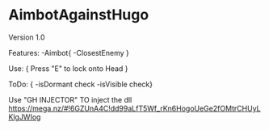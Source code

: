 # AimbotAgainstHugo
Version 1.0 

Features:  -Aimbot{
                  -ClosestEnemy
                  }
                  
Use: { Press "E" to lock onto Head }

ToDo: { -isDormant check -isVisible check}

Use "GH INJECTOR" TO inject the dll
https://mega.nz/#!6GZUnA4C!dd99aLfT5Wf_rKn6HogoUeGe2fOMtrCHUyLKlgJWIog
